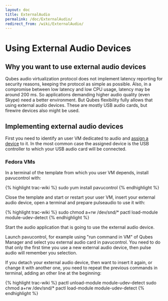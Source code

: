 ```yaml
---
layout: doc
title: ExternalAudio
permalink: /doc/ExternalAudio/
redirect_from: /wiki/ExternalAudio/
---
```


Using External Audio Devices
============================

Why you want to use external audio devices
------------------------------------------

Qubes audio virtualization protocol does not implement latency reporting for security reasons, keeping the protocol as simple as possible. Also, in a compromise between low latency and low CPU usage, latency may be around 200 ms. So applications demanding higher audio quality (even Skype) need a better environment. But Qubes flexibility fully allows that using external audio devices. These are mostly USB audio cards, but firewire devices also might be used.

Implementing external audio devices
-----------------------------------

First you need to identify an user VM dedicated to audio and [assign a device](https://wiki.qubes-os.org/wiki/AssigningDevices) to it. In the most common case the assigned device is the USB controller to which your USB audio card will be connected.

### Fedora VMs

In a terminal of the template from which you user VM depends, install pavucontrol with:

{% highlight trac-wiki %}
sudo yum install pavucontrol
{% endhighlight %}

Close the template and start or restart your user VM, insert your external audio device, open a terminal and prepare pulseaudio to use it with:

{% highlight trac-wiki %}
sudo chmod a+rw /dev/snd/*
pactl load-module module-udev-detect
{% endhighlight %}

Start the audio application that is going to use the external audio device.

Launch pavucontrol, for example using "run command in VM" of Qubes Manager and select you external audio card in pavucontrol. You need to do that only the first time you use a new external audio device, then pulse audio will remember you selection.

If you detach your external audio device, then want to insert it again, or change it with another one, you need to repeat the previous commands in terminal, adding an other line at the beginning:

{% highlight trac-wiki %}
pactl unload-module module-udev-detect
sudo chmod a+rw /dev/snd/*
pactl load-module module-udev-detect
{% endhighlight %}
